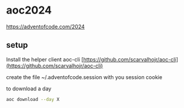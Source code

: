 # aoc2024

https://adventofcode.com/2024

## setup

Install the helper client aoc-cli [https://github.com/scarvalhojr/aoc-cli](https://github.com/scarvalhojr/aoc-cli)

create the file ~/.adventofcode.session with you session cookie

to download a day

```bash
aoc download --day X

```
